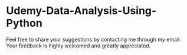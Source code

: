 # Udemy-Data-Analysis-Using-Python

Feel free to share your suggestions by contacting me through my email. Your feedback is highly welcomed and greatly appreciated.
